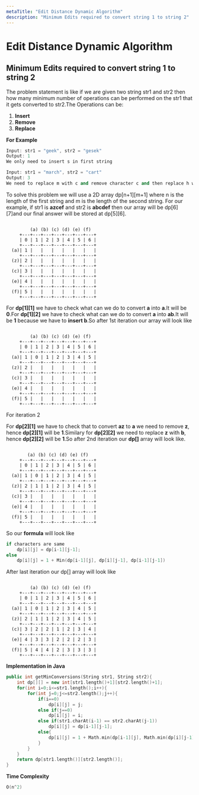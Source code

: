 ```yaml
---
metaTitle: "Edit Distance Dynamic Algorithm"
description: "Minimum Edits required to convert string 1 to string 2"
---
```


# Edit Distance Dynamic Algorithm




## Minimum Edits required to convert string 1 to string 2


The problem statement is like if we are given two string str1 and str2 then how many minimum number of operations can be performed on the str1 that it gets converted to str2.The Operations can be:

1. **Insert**
1. **Remove**
1. **Replace**

**For Example**

```cpp
Input: str1 = "geek", str2 = "gesek"
Output: 1
We only need to insert s in first string

Input: str1 = "march", str2 = "cart"
Output: 3
We need to replace m with c and remove character c and then replace h with t

```

To solve this problem we will use a 2D array dp[n+1][m+1] where n is the length of the first string and m is the length of the second string. For our example, if str1 is **azcef** and str2 is **abcdef** then our array will be dp[6][7]and our final answer will be stored at dp[5][6].

```

         (a) (b) (c) (d) (e) (f)
     +---+---+---+---+---+---+---+
     | 0 | 1 | 2 | 3 | 4 | 5 | 6 |
     +---+---+---+---+---+---+---+
  (a)| 1 |   |   |   |   |   |   |
     +---+---+---+---+---+---+---+
  (z)| 2 |   |   |   |   |   |   |
     +---+---+---+---+---+---+---+
  (c)| 3 |   |   |   |   |   |   |
     +---+---+---+---+---+---+---+
  (e)| 4 |   |   |   |   |   |   |
     +---+---+---+---+---+---+---+
  (f)| 5 |   |   |   |   |   |   |
     +---+---+---+---+---+---+---+

```

For **dp[1][1]** we have to  check what can we do to convert **a** into **a**.It will be **0**.For **dp[1][2]** we have to check what can we do to convert **a** into **ab**.It will be **1** because we have to **insert b**.So after 1st iteration our array will look like

```

         (a) (b) (c) (d) (e) (f)
     +---+---+---+---+---+---+---+
     | 0 | 1 | 2 | 3 | 4 | 5 | 6 |
     +---+---+---+---+---+---+---+
  (a)| 1 | 0 | 1 | 2 | 3 | 4 | 5 |
     +---+---+---+---+---+---+---+
  (z)| 2 |   |   |   |   |   |   |
     +---+---+---+---+---+---+---+
  (c)| 3 |   |   |   |   |   |   |
     +---+---+---+---+---+---+---+
  (e)| 4 |   |   |   |   |   |   |
     +---+---+---+---+---+---+---+
  (f)| 5 |   |   |   |   |   |   |
     +---+---+---+---+---+---+---+ 

```

For iteration 2

For **dp[2][1]** we have to check that to convert **az** to **a** we need to remove **z**, hence **dp[2][1]** will be **1**.Similary for **dp[2][2]** we need to replace **z** with **b**, hence **dp[2][2]** will be **1**.So after 2nd iteration our **dp[]** array will look like.

```

        (a) (b) (c) (d) (e) (f)
     +---+---+---+---+---+---+---+
     | 0 | 1 | 2 | 3 | 4 | 5 | 6 |
     +---+---+---+---+---+---+---+
  (a)| 1 | 0 | 1 | 2 | 3 | 4 | 5 |
     +---+---+---+---+---+---+---+
  (z)| 2 | 1 | 1 | 2 | 3 | 4 | 5 |
     +---+---+---+---+---+---+---+
  (c)| 3 |   |   |   |   |   |   |
     +---+---+---+---+---+---+---+
  (e)| 4 |   |   |   |   |   |   |
     +---+---+---+---+---+---+---+
  (f)| 5 |   |   |   |   |   |   |
     +---+---+---+---+---+---+---+

```

So our **formula** will look like

```cpp
if characters are same
    dp[i][j] = dp[i-1][j-1];
else
    dp[i][j] = 1 + Min(dp[i-1][j], dp[i][j-1], dp[i-1][j-1])

```

After last iteration our dp[] array will look like

```

         (a) (b) (c) (d) (e) (f)
     +---+---+---+---+---+---+---+
     | 0 | 1 | 2 | 3 | 4 | 5 | 6 |
     +---+---+---+---+---+---+---+
  (a)| 1 | 0 | 1 | 2 | 3 | 4 | 5 |
     +---+---+---+---+---+---+---+
  (z)| 2 | 1 | 1 | 2 | 3 | 4 | 5 |
     +---+---+---+---+---+---+---+
  (c)| 3 | 2 | 2 | 1 | 2 | 3 | 4 |
     +---+---+---+---+---+---+---+
  (e)| 4 | 3 | 3 | 2 | 2 | 2 | 3 |
     +---+---+---+---+---+---+---+
  (f)| 5 | 4 | 4 | 2 | 3 | 3 | 3 |
     +---+---+---+---+---+---+---+

```

**Implementation in Java**

```cpp
public int getMinConversions(String str1, String str2){
    int dp[][] = new int[str1.length()+1][str2.length()+1];
    for(int i=0;i<=str1.length();i++){
        for(int j=0;j<=str2.length();j++){
            if(i==0)
                dp[i][j] = j;
            else if(j==0)
                dp[i][j] = i;
            else if(str1.charAt(i-1) == str2.charAt(j-1))
                dp[i][j] = dp[i-1][j-1];
            else{
                dp[i][j] = 1 + Math.min(dp[i-1][j], Math.min(dp[i][j-1], dp[i-1][j-1]));
            }
        }
    }
    return dp[str1.length()][str2.length()];
}

```

**Time Complexity**

```cpp
O(n^2)

```


